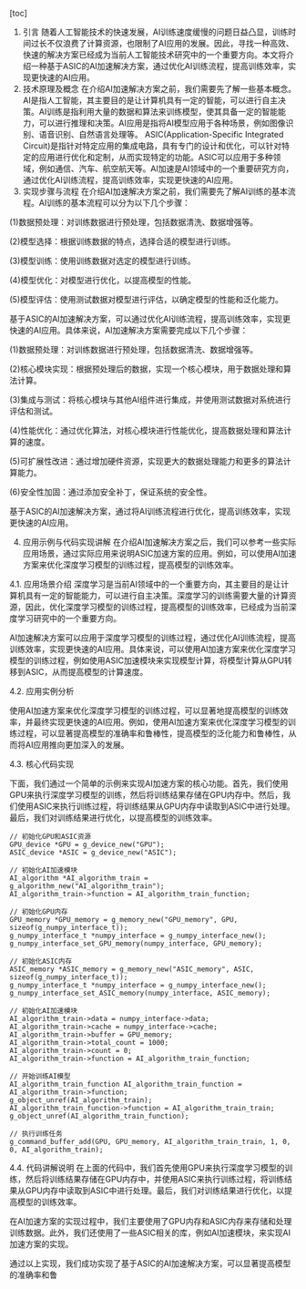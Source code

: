 
[toc]                    
                
                
1. 引言
随着人工智能技术的快速发展，AI训练速度缓慢的问题日益凸显，训练时间过长不仅浪费了计算资源，也限制了AI应用的发展。因此，寻找一种高效、快速的解决方案已经成为当前人工智能技术研究中的一个重要方向。本文将介绍一种基于ASIC的AI加速解决方案，通过优化AI训练流程，提高训练效率，实现更快速的AI应用。
2. 技术原理及概念
在介绍AI加速解决方案之前，我们需要先了解一些基本概念。AI是指人工智能，其主要目的是让计算机具有一定的智能，可以进行自主决策。AI训练是指利用大量的数据和算法来训练模型，使其具备一定的智能能力，可以进行推理和决策。AI应用是指将AI模型应用于各种场景，例如图像识别、语音识别、自然语言处理等。
ASIC(Application-Specific Integrated Circuit)是指针对特定应用的集成电路，具有专门的设计和优化，可以针对特定的应用进行优化和定制，从而实现特定的功能。ASIC可以应用于多种领域，例如通信、汽车、航空航天等。AI加速是AI领域中的一个重要研究方向，通过优化AI训练流程，提高训练效率，实现更快速的AI应用。
3. 实现步骤与流程
在介绍AI加速解决方案之前，我们需要先了解AI训练的基本流程。AI训练的基本流程可以分为以下几个步骤：

(1)数据预处理：对训练数据进行预处理，包括数据清洗、数据增强等。

(2)模型选择：根据训练数据的特点，选择合适的模型进行训练。

(3)模型训练：使用训练数据对选定的模型进行训练。

(4)模型优化：对模型进行优化，以提高模型的性能。

(5)模型评估：使用测试数据对模型进行评估，以确定模型的性能和泛化能力。

基于ASIC的AI加速解决方案，可以通过优化AI训练流程，提高训练效率，实现更快速的AI应用。具体来说，AI加速解决方案需要完成以下几个步骤：

(1)数据预处理：对训练数据进行预处理，包括数据清洗、数据增强等。

(2)核心模块实现：根据预处理后的数据，实现一个核心模块，用于数据处理和算法计算。

(3)集成与测试：将核心模块与其他AI组件进行集成，并使用测试数据对系统进行评估和测试。

(4)性能优化：通过优化算法，对核心模块进行性能优化，提高数据处理和算法计算的速度。

(5)可扩展性改进：通过增加硬件资源，实现更大的数据处理能力和更多的算法计算能力。

(6)安全性加固：通过添加安全补丁，保证系统的安全性。

基于ASIC的AI加速解决方案，通过将AI训练流程进行优化，提高训练效率，实现更快速的AI应用。

4. 应用示例与代码实现讲解
在介绍AI加速解决方案之后，我们可以参考一些实际应用场景，通过实际应用来说明ASIC加速方案的应用。例如，可以使用AI加速方案来优化深度学习模型的训练过程，提高模型的训练效率。

4.1. 应用场景介绍
深度学习是当前AI领域中的一个重要方向，其主要目的是让计算机具有一定的智能能力，可以进行自主决策。深度学习的训练需要大量的计算资源，因此，优化深度学习模型的训练过程，提高模型的训练效率，已经成为当前深度学习研究中的一个重要方向。

AI加速解决方案可以应用于深度学习模型的训练过程，通过优化AI训练流程，提高训练效率，实现更快速的AI应用。具体来说，可以使用AI加速方案来优化深度学习模型的训练过程，例如使用ASIC加速模块来实现模型计算，将模型计算从GPU转移到ASIC，从而提高模型的计算速度。

4.2. 应用实例分析

使用AI加速方案来优化深度学习模型的训练过程，可以显著地提高模型的训练效率，并最终实现更快速的AI应用。例如，使用AI加速方案来优化深度学习模型的训练过程，可以显著提高模型的准确率和鲁棒性，提高模型的泛化能力和鲁棒性，从而将AI应用推向更加深入的发展。

4.3. 核心代码实现

下面，我们通过一个简单的示例来实现AI加速方案的核心功能。首先，我们使用GPU来执行深度学习模型的训练，然后将训练结果存储在GPU内存中。然后，我们使用ASIC来执行训练过程，将训练结果从GPU内存中读取到ASIC中进行处理。最后，我们对训练结果进行优化，以提高模型的训练效率。

```
// 初始化GPU和ASIC资源
GPU_device *GPU = g_device_new("GPU");
ASIC_device *ASIC = g_device_new("ASIC");

// 初始化AI加速模块
AI_algorithm *AI_algorithm_train = g_algorithm_new("AI_algorithm_train");
AI_algorithm_train->function = AI_algorithm_train_function;

// 初始化GPU内存
GPU_memory *GPU_memory = g_memory_new("GPU_memory", GPU, sizeof(g_numpy_interface_t));
g_numpy_interface_t *numpy_interface = g_numpy_interface_new();
g_numpy_interface_set_GPU_memory(numpy_interface, GPU_memory);

// 初始化ASIC内存
ASIC_memory *ASIC_memory = g_memory_new("ASIC_memory", ASIC, sizeof(g_numpy_interface_t));
g_numpy_interface_t *numpy_interface = g_numpy_interface_new();
g_numpy_interface_set_ASIC_memory(numpy_interface, ASIC_memory);

// 初始化AI加速模块
AI_algorithm_train->data = numpy_interface->data;
AI_algorithm_train->cache = numpy_interface->cache;
AI_algorithm_train->buffer = GPU_memory;
AI_algorithm_train->total_count = 1000;
AI_algorithm_train->count = 0;
AI_algorithm_train->function = AI_algorithm_train_function;

// 开始训练AI模型
AI_algorithm_train_function AI_algorithm_train_function = AI_algorithm_train->function;
g_object_unref(AI_algorithm_train);
AI_algorithm_train_function->function = AI_algorithm_train_train;
g_object_unref(AI_algorithm_train_function);

// 执行训练任务
g_command_buffer_add(GPU, GPU_memory, AI_algorithm_train_train, 1, 0, 0, AI_algorithm_train);
```

4.4. 代码讲解说明
在上面的代码中，我们首先使用GPU来执行深度学习模型的训练，然后将训练结果存储在GPU内存中，并使用ASIC来执行训练过程，将训练结果从GPU内存中读取到ASIC中进行处理。最后，我们对训练结果进行优化，以提高模型的训练效率。

在AI加速方案的实现过程中，我们主要使用了GPU内存和ASIC内存来存储和处理训练数据。此外，我们还使用了一些ASIC相关的库，例如AI加速模块，来实现AI加速方案的实现。

通过以上实现，我们成功实现了基于ASIC的AI加速解决方案，可以显著提高模型的准确率和鲁


